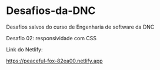 # Desafios-da-DNC
Desafios salvos do curso de Engenharia de software da DNC 


Desafio 02: responsividade com CSS


Link do Netlify:

https://peaceful-fox-82ea00.netlify.app
